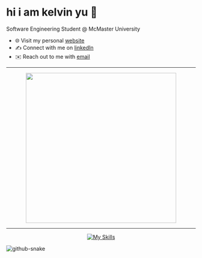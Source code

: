# hi i am kelvin yu 👋
Software Engineering Student @ McMaster University 
- 🌐 Visit my personal [website](https://kelvinu.ca/)
- ✍️ Connect with me on [linkedIn](https://www.linkedin.com/in/kelvin-u/)
- ✉️ Reach out to me with [email](mailto:yukaiwenn@gmail.com)


<hr>
<p align="center">
  <!--readme stats grade calc, check vercel for deployment -->
<!--   <img src="https://github-readme-stats-git-master-ukaiwen-gmailcom.vercel.app/api?username=kelvin-u&show_icons=true&theme=dark&hide_border=false" width="400"> -->
  <img src="https://github-readme-streak-stats.herokuapp.com?user=kelvin-u&theme=dark&hide_border=true" width="400">
</p>
<hr>
<p align="center">
  <a href="https://skillicons.dev">
    <img src="https://skillicons.dev/icons?i=python,java,php,mysql,react,figma,js,css,html,git" alt="My Skills">
  </a>
</p>

<picture>
  <source media="(prefers-color-scheme: dark)" srcset="github-snake-dark.svg" />
  <source media="(prefers-color-scheme: light)" srcset="github-snake.svg" />
  <img alt="github-snake" src="github-snake.svg" />
</picture>
